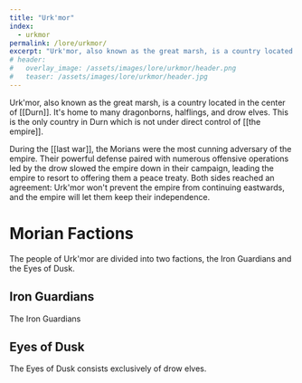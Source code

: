 ```yaml
---
title: "Urk'mor"
index:
  - urkmor
permalink: /lore/urkmor/
excerpt: "Urk'mor, also known as the great marsh, is a country located in the center of Durn. It's home to many dragonborns, halflings, and drow elves."
# header:
#   overlay_image: /assets/images/lore/urkmor/header.png
#   teaser: /assets/images/lore/urkmor/header.jpg
---
```

Urk'mor, also known as the great marsh, is a country located in the center of [[Durn]]. It's home to many dragonborns, halflings, and drow elves. This is the only country in Durn which is not under direct control of [[the empire]].

During the [[last war]], the Morians were the most cunning adversary of the empire. Their powerful defense paired with numerous offensive operations led by the drow slowed the empire down in their campaign, leading the empire to resort to offering them a peace treaty. Both sides reached an agreement: Urk'mor won't prevent the empire from continuing eastwards, and the empire will let them keep their independence.

# Morian Factions
The people of Urk'mor are divided into two factions, the Iron Guardians and the Eyes of Dusk.

## Iron Guardians
The Iron Guardians 

## Eyes of Dusk
The Eyes of Dusk consists exclusively of drow elves.